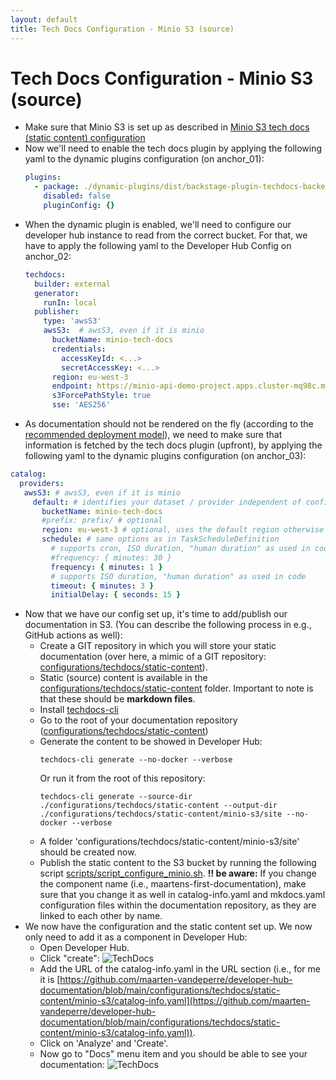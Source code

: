 ```yaml
---
layout: default
title: Tech Docs Configuration - Minio S3 (source)
---
```


# Tech Docs Configuration - Minio S3 (source)

* Make sure that Minio S3 is set up as described in [Minio S3 tech docs (static content) configuration](https://maarten-vandeperre.github.io/developer-hub-documentation/techdocs_minio/infra_setup_techdocs_minio.html)
* Now we'll need to enable the tech docs plugin by applying the following yaml to the dynamic plugins configuration (on anchor_01):
    ```yaml
    plugins:
      - package: ./dynamic-plugins/dist/backstage-plugin-techdocs-backend-dynamic
        disabled: false
        pluginConfig: {}
    ```
* When the dynamic plugin is enabled, we'll need to configure our developer hub instance to read from the correct bucket.
  For that, we have to apply the following yaml to the Developer Hub Config on anchor_02:
    ```yaml
    techdocs:
      builder: external
      generator:
        runIn: local
      publisher:
        type: 'awsS3'
        awsS3:  # awsS3, even if it is minio
          bucketName: minio-tech-docs
          credentials:
            accessKeyId: <...>
            secretAccessKey: <...>
          region: eu-west-3
          endpoint: https://minio-api-demo-project.apps.cluster-mq98c.mq98c.sandbox870.opentlc.com
          s3ForcePathStyle: true
          sse: 'AES256'
    ```
* As documentation should not be rendered on the fly (according to the [recommended deployment model](https://backstage.io/docs/features/techdocs/architecture/)),
  we need to make sure that information is fetched by the tech docs plugin (upfront),
  by applying the following yaml to the dynamic plugins configuration (on anchor_03):
```yaml
catalog:
  providers:
   awsS3: # awsS3, even if it is minio
     default: # identifies your dataset / provider independent of config changes
       bucketName: minio-tech-docs
       #prefix: prefix/ # optional
       region: eu-west-3 # optional, uses the default region otherwise
       schedule: # same options as in TaskScheduleDefinition
         # supports cron, ISO duration, "human duration" as used in code
         #frequency: { minutes: 30 }
         frequency: { minutes: 1 }
         # supports ISO duration, "human duration" as used in code
         timeout: { minutes: 3 }
         initialDelay: { seconds: 15 }
```
* Now that we have our config set up, it's time to add/publish our documentation in S3.
  (You can describe the following process in e.g., GitHub actions as well):
    * Create a GIT repository in which you will store your static documentation (over here, a mimic of a GIT repository: [configurations/techdocs/static-content](https://github.com/maarten-vandeperre/developer-hub-documentation/tree/main/configurations/techdocs/static-content)).
    * Static (source) content is available in the [configurations/techdocs/static-content](https://github.com/maarten-vandeperre/developer-hub-documentation/tree/main/configurations/techdocs/static-content/minio-s3/docs) folder.
      Important to note is that these should be **markdown files**.
    * Install [techdocs-cli](https://backstage.io/docs/features/techdocs/cli/)
    * Go to the root of your documentation repository ([configurations/techdocs/static-content](https://github.com/maarten-vandeperre/developer-hub-documentation/tree/main/configurations/techdocs/static-content/minio-s3/docs))
    * Generate the content to be showed in Developer Hub:
      ```shell
      techdocs-cli generate --no-docker --verbose
      ```
      Or run it from the root of this repository:
      ```shell
      techdocs-cli generate --source-dir ./configurations/techdocs/static-content --output-dir ./configurations/techdocs/static-content/minio-s3/site --no-docker --verbose
      ```
    * A folder 'configurations/techdocs/static-content/minio-s3/site' should be created now.
    * Publish the static content to the S3 bucket by running the following script [scripts/script_configure_minio.sh](https://github.com/maarten-vandeperre/developer-hub-documentation/tree/main/scripts/script_configure_minio.sh).
      **!! be aware:** If you change the component name (i.e., maartens-first-documentation), make sure that you change it as well
      in catalog-info.yaml and mkdocs.yaml configuration files within the documentation repository, as they are linked to each other by name.
* We now have the configuration and the static content set up. We now only need to add it as a component in Developer Hub:
    * Open Developer Hub.
    * Click "create":
      ![TechDocs](/assets/images/techdocs/techdocs_add_component.png)
    * Add the URL of the catalog-info.yaml in the URL section (i.e., for me it is [https://github.com/maarten-vandeperre/developer-hub-documentation/blob/main/configurations/techdocs/static-content/minio-s3/catalog-info.yaml](https://github.com/maarten-vandeperre/developer-hub-documentation/blob/main/configurations/techdocs/static-content/minio-s3/catalog-info.yaml)).
    * Click on 'Analyze' and 'Create'.
    * Now go to "Docs" menu item and you should be able to see your documentation:
      ![TechDocs](/assets/images/techdocs/techdocs_maartens_first_documentation.png)
